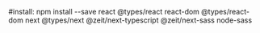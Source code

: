 #install:
npm install --save react @types/react react-dom @types/react-dom next @types/next @zeit/next-typescript @zeit/next-sass node-sass
